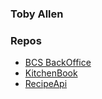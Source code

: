 ### Toby Allen

### Repos
- [BCS BackOffice ](https://github.com/tobya/bcsStudents_gitp4)
- [KitchenBook](https://github.com/tobya/kitchenbook)
- [RecipeApi](https://github.com/tobya/recipeapi)
  
